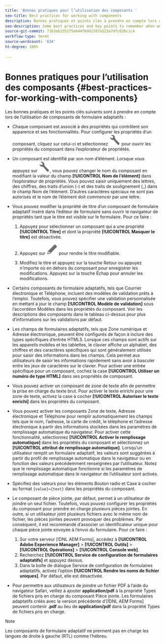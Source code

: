 ```yaml
---
title: 'Bonnes pratiques pour l’utilisation des composants '
seo-title: Best practices for working with components
description: Bonnes pratiques et points clés à prendre en compte lors de l’utilisation de composants de formulaire adaptatifs
seo-description: Some best practices and key points to remember when working with Adaptive Form components
source-git-commit: 7163eb2551f5e644f6d42287a523a7dfc626c1c4
workflow-type: tm+mt
source-wordcount: '634'
ht-degree: 100%

---
```



# Bonnes pratiques pour l’utilisation des composants {#best-practices-for-working-with-components}

Les bonnes pratiques et les points clés suivants sont à prendre en compte lors de l’utilisation de composants de formulaire adaptatifs :

* Chaque composant est associé à des propriétés qui contrôlent son apparence et ses fonctionnalités. Pour configurer les propriétés d’un composant, cliquez sur celui-ci et sélectionnez ![propriétés](assets/Smock_Wrench_18_N.svg) pour ouvrir les propriétés du composant dans l’explorateur de propriétés.
* Un composant est identifié par son nom d’élément. Lorsque vous appuyez sur ![propriétés](assets/Smock_Wrench_18_N.svg), vous pouvez changer le nom du composant en modifiant la valeur du champ **[!UICONTROL Nom de l’élément]** dans l’explorateur de propriétés. Vous pouvez saisir uniquement des lettres, des chiffres, des traits d’union (-) et des traits de soulignement (_) dans le champ Nom de l’élément. D’autres caractères spéciaux ne sont pas autorisés et le nom de l’élément doit commencer par une lettre.

* Vous pouvez modifier la propriété de titre d’un composant de formulaire adaptatif inséré dans l’éditeur de formulaire sans ouvrir le navigateur de propriétés tant que le titre est visible sur le formulaire. Pour ce faire :

   1. Appuyez pour sélectionner un composant qui a une propriété **[!UICONTROL Titre]** et dont la propriété **[!UICONTROL Masquer le titre]** est désactivée.

   1. Appuyez sur ![Modifier l’icône](assets/Smock_Edit_18_N.svg) pour rendre le titre modifiable.

   1. Modifiez le titre et appuyez sur la touche Retour ou appuyez n’importe où en dehors du composant pour enregistrer les modifications. Appuyez sur la touche Échap pour annuler les modifications.

* Certains composants de formulaire adaptatifs, tels que Courrier électronique et Téléphone, incluent des modèles de validation prêts à l’emploi. Toutefois, vous pouvez spécifier une validation personnalisée en mettant à jour le champ **[!UICONTROL Modèle de validation]** sous l’accordéon Modèles dans les propriétés du composant. Voir les descriptions des composants dans le tableau ci-dessus pour plus d’informations sur les validations par défaut.

* Les champs de formulaires adaptatifs, tels que Zone numérique et Adresse électronique, peuvent être configurés de façon à inclure des types spécifiques d’entrée HTML5. Lorsque ces champs sont actifs sur les appareils mobiles et les tablettes, le clavier affiche un alphabet, des chiffres et des caractères spécifiques qui sont généralement utilisés pour saisir des informations dans les champs. Cela permet aux utilisateurs de saisir les informations rapidement sans avoir à basculer entre les jeux de caractères sur le clavier. Pour activer une entrée spécifique pour un composant, cochez la case **[!UICONTROL Utiliser un numéro de type HTML]** dans ses propriétés de composant.

* Vous pouvez activer un composant de zone de texte afin de permettre la prise en charge du texte brut. Pour activer le texte enrichi pour une zone de texte, activez la case à cocher **[!UICONTROL Autoriser le texte enrichi]** dans les propriétés du composant.

* Vous pouvez activer les composants Zone de texte, Adresse électronique et Téléphone pour remplir automatiquement les champs tels que le nom, l’adresse, la carte de crédit, le téléphone et l’adresse électronique à partir des informations stockées dans les paramètres de remplissage automatique du navigateur. Pour activer cette fonctionnalité, sélectionnez **[!UICONTROL Activer le remplissage automatique]** dans les propriétés du composant et sélectionnez un **[!UICONTROL attribut de remplissage automatique]**. Lorsqu’un utilisateur remplit un formulaire adaptatif, les valeurs sont suggérées à partir du profil de remplissage automatique dans le navigateur ou en fonction des valeurs précédemment renseignées par l’utilisateur. Notez que le remplissage automatique fonctionne si les paramètres de remplissage automatique dans le navigateur de l’utilisateur sont activés.

* Spécifiez des valeurs pour les éléments Bouton radio et Case à cocher au format `{value}={text}` dans les propriétés du composant.
* Le composant de pièce jointe, par défaut, permet à un utilisateur de joindre un seul fichier. Toutefois, vous pouvez configurer les propriétés du composant pour prendre en charge plusieurs pièces jointes. En outre, si un utilisateur joint plusieurs fichiers avec le même nom de fichier, les pièces jointes peuvent provoquer des problèmes. Par conséquent, il est recommandé d’associer un identificateur unique pour chaque pièce jointe envoyée à l’envoi du formulaire. Pour ce faire :

   1. Sur votre serveur [!DNL AEM Forms], accédez à **[!UICONTROL Adobe Experience Manager]** > **[!UICONTROL Outils]** > **[!UICONTROL Opérations]** > **[!UICONTROL Console web]**.
   1. Recherchez **[!UICONTROL Service de configuration de formulaires adaptatifs]** et appuyez dessus.
   1. Dans la boîte de dialogue Service de configuration de formulaires adaptatifs, activez l’option **[!UICONTROL Rendre les noms de fichier uniques]**. Par défaut, elle est désactivée.

* Pour permettre aux utilisateurs de joindre un fichier PDF à l’aide du navigateur Safari, veillez à ajouter **application/pdf** à la propriété Types de fichiers pris en charge du composant Pièce jointe. Les formulaires adaptatifs créés avec la version précédente d’[!DNL AEM Forms] peuvent contenir **.pdf** au lieu de **application/pdf** dans la propriété Types de fichiers pris en charge.

>[!NOTE]
>
>Les composants de formulaire adaptatif ne prennent pas en charge les langues de droite à gauche (RTL) comme l’hébreu.